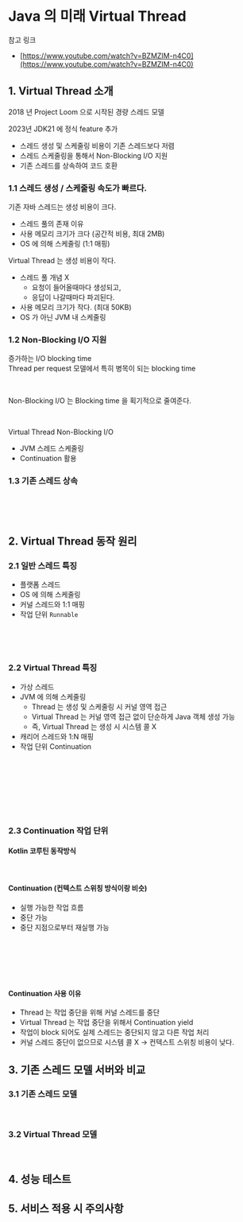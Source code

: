 # Java 의 미래 Virtual Thread

참고 링크&#x20;

* [https://www.youtube.com/watch?v=BZMZIM-n4C0](https://www.youtube.com/watch?v=BZMZIM-n4C0)

## 1. Virtual Thread 소개&#x20;

2018 년 Project Loom 으로 시작된 경량 스레드 모델&#x20;

2023년 JDK21 에 정식 feature 추가&#x20;

* 스레드 생성 및 스케줄링 비용이 기존 스레드보다 저렴&#x20;
* 스레드 스케줄링을 통해서 Non-Blocking I/O 지원&#x20;
* 기존 스레드를 상속하여 코드 호환

### 1.1 스레드 생성 / 스케줄링 속도가 빠르다.&#x20;

기존 자바 스레드는 생성 비용이 크다.

* 스레드 풀의 존재 이유&#x20;
* 사용 메모리 크기가 크다 (공간적 비용, 최대 2MB)
* OS 에 의해 스케줄링 (1:1 매핑)&#x20;

Virtual Thread 는 생성 비용이 작다.&#x20;

* 스레드 풀 개념 X&#x20;
  * 요청이 들어올때마다 생성되고,&#x20;
  * 응답이 나갈때마다 파괴된다.&#x20;
* 사용 메모리 크기가 작다. (최대 50KB)
* OS 가 아닌 JVM 내 스케줄링&#x20;

### 1.2 Non-Blocking I/O 지원&#x20;

증가하는 I/O blocking time \
Thread per request 모델에서 특히 병목이 되는 blocking time&#x20;

<figure><img src="../../../.gitbook/assets/스크린샷 2025-08-11 18.33.21.png" alt=""><figcaption></figcaption></figure>

Non-Blocking I/O 는 Blocking time 을 획기적으로 줄여준다.&#x20;

<figure><img src="../../../.gitbook/assets/스크린샷 2025-08-11 18.34.06.png" alt=""><figcaption></figcaption></figure>

Virtual Thread Non-Blocking I/O&#x20;

* JVM 스레드 스케줄링&#x20;
* Continuation 활용

### 1.3 기존 스레드 상속&#x20;

<figure><img src="../../../.gitbook/assets/스크린샷 2025-08-11 18.39.01.png" alt=""><figcaption></figcaption></figure>

<figure><img src="../../../.gitbook/assets/스크린샷 2025-08-11 18.40.33.png" alt=""><figcaption></figcaption></figure>

## 2. Virtual Thread 동작 원리&#x20;

### 2.1 일반 스레드 특징&#x20;

* 플랫폼 스레드&#x20;
* OS 에 의해 스케줄링&#x20;
* 커널 스레드와 1:1 매핑&#x20;
* 작업 단위 `Runnable`

<figure><img src="../../../.gitbook/assets/스크린샷 2025-08-11 18.43.58.png" alt=""><figcaption></figcaption></figure>

<figure><img src="../../../.gitbook/assets/스크린샷 2025-08-11 18.44.21.png" alt=""><figcaption></figcaption></figure>

### 2.2 Virtual Thread 특징&#x20;

* 가상 스레드&#x20;
* JVM 에 의해 스케줄링&#x20;
  * Thread 는 생성 및 스케줄링 시 커널 영역 접근&#x20;
  * Virtual Thread 는 커널 영역 접근 없이 단순하게 Java 객체 생성 가능&#x20;
  * 즉, Virtual Thread 는 생성 시 시스템 콜 X&#x20;
* 캐리어 스레드와 1:N 매핑&#x20;
* 작업 단위 Continuation

<figure><img src="../../../.gitbook/assets/스크린샷 2025-08-11 18.45.55.png" alt=""><figcaption></figcaption></figure>

<figure><img src="../../../.gitbook/assets/스크린샷 2025-08-11 18.46.34.png" alt=""><figcaption></figcaption></figure>

<figure><img src="../../../.gitbook/assets/스크린샷 2025-08-11 18.47.55.png" alt=""><figcaption></figcaption></figure>

<figure><img src="../../../.gitbook/assets/스크린샷 2025-08-11 18.48.33.png" alt=""><figcaption></figcaption></figure>

### 2.3 Continuation 작업 단위&#x20;

#### Kotlin 코루틴 동작방식&#x20;

<figure><img src="../../../.gitbook/assets/스크린샷 2025-08-11 18.55.18.png" alt=""><figcaption></figcaption></figure>

#### Continuation (컨텍스트 스위칭 방식이랑 비슷)&#x20;

* 실행 가능한 작업 흐름&#x20;
* 중단 가능&#x20;
* 중단 지점으로부터 재실행 가능&#x20;

<figure><img src="../../../.gitbook/assets/스크린샷 2025-08-11 18.59.44.png" alt="" width="563"><figcaption></figcaption></figure>

<figure><img src="../../../.gitbook/assets/스크린샷 2025-08-11 19.01.24.png" alt=""><figcaption></figcaption></figure>

<figure><img src="../../../.gitbook/assets/스크린샷 2025-08-11 19.06.57.png" alt=""><figcaption></figcaption></figure>

#### Continuation 사용 이유&#x20;

* Thread 는 작업 중단을 위해 커널 스레드를 중단&#x20;
* Virtual Thread 는 작업 중단을 위해서 Continuation yield&#x20;
* 작업이 block 되어도 실제 스레드는 중단되지 않고 다른 작업 처리&#x20;
* 커널 스레드 중단이 없으므로 시스템 콜 X -> 컨텍스트 스위칭 비용이 낮다.&#x20;

## 3. 기존 스레드 모델 서버와 비교&#x20;

### 3.1 기존 스레드 모델&#x20;

<figure><img src="../../../.gitbook/assets/스크린샷 2025-08-11 19.13.57.png" alt=""><figcaption></figcaption></figure>

### 3.2 Virtual Thread 모델&#x20;

<figure><img src="../../../.gitbook/assets/스크린샷 2025-08-11 19.15.19.png" alt=""><figcaption></figcaption></figure>

## 4. 성능 테스트&#x20;

## 5. 서비스 적용 시 주의사항&#x20;

